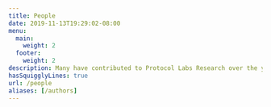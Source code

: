 ```yaml
---
title: People
date: 2019-11-13T19:29:02-08:00
menu:
  main:
    weight: 2
  footer:
    weight: 2
description: Many have contributed to Protocol Labs Research over the years. These are our alumni.
hasSquigglyLines: true
url: /people
aliases: [/authors]
---
```

